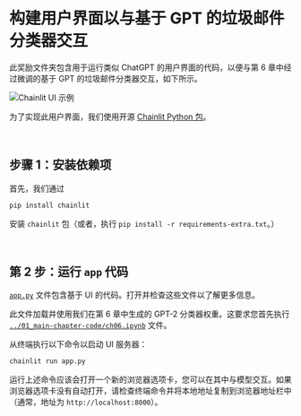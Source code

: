 # 构建用户界面以与基于 GPT 的垃圾邮件分类器交互

此奖励文件夹包含用于运行类似 ChatGPT 的用户界面的代码，以便与第 6 章中经过微调的基于 GPT 的垃圾邮件分类器交互，如下所示。

![Chainlit UI 示例](https://sebastianraschka.com/images/LLMs-from-scratch-images/bonus/chainlit/chainlit-spam.webp)

为了实现此用户界面，我们使用开源 [Chainlit Python 包](https://github.com/Chainlit/chainlit)。

&nbsp;
## 步骤 1：安装依赖项

首先，我们通过

```bash
pip install chainlit
```

安装 `chainlit` 包（或者，执行 `pip install -r requirements-extra.txt`。）

&nbsp;
## 第 2 步：运行 `app` 代码

[`app.py`](app.py) 文件包含基于 UI 的代码。打开并检查这些文件以了解更多信息。

此文件加载并使用我们在第 6 章中生成的 GPT-2 分类器权重。这要求您首先执行 [`../01_main-chapter-code/ch06.ipynb`](../01_main-chapter-code/ch06.ipynb) 文件。

从终端执行以下命令以启动 UI 服务器：

```bash
chainlit run app.py
```

运行上述命令应该会打开一个新的浏览器选项卡，您可以在其中与模型交互。如果浏览器选项卡没有自动打开，请检查终端命令并将本地地址复制到浏览器地址栏中（通常，地址为 `http://localhost:8000`）。